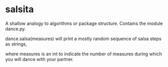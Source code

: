 # salsita
A shallow analogy to algorithms or package structure.
Contains the module dance.py.

dance.salsa(measures) will print a mostly random sequence of salsa steps as strings,

where measures is an int to indicate the number of measures during which you will dance with your partner.

